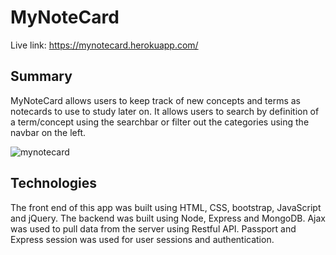# MyNoteCard
Live link: https://mynotecard.herokuapp.com/

## Summary
MyNoteCard allows users to keep track of new concepts and terms as notecards to use to study later on. It allows users to search by definition of a term/concept using the searchbar or filter out the categories using the navbar on the left.

![mynotecard](https://user-images.githubusercontent.com/17520488/38970176-d3ac5014-4348-11e8-803e-7e8d76ec7ab6.png)


## Technologies
The front end of this app was built using HTML, CSS, bootstrap, JavaScript and jQuery. The backend was built using Node, Express and MongoDB. Ajax was used to pull data from the server using Restful API. Passport and Express session was used for user sessions and authentication.

